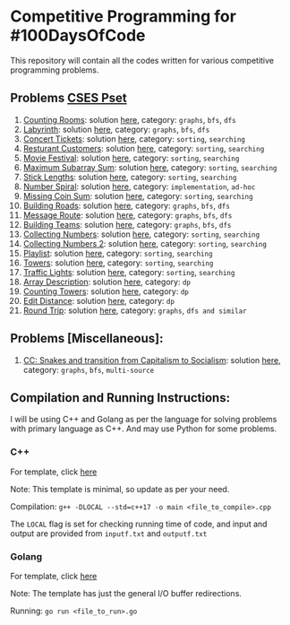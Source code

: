 # Competitive Programming for #100DaysOfCode

This repository will contain all the codes written for various competitive programming problems.

## Problems [CSES Pset](https://cses.fi/problemset/)

1. [Counting Rooms](https://cses.fi/problemset/task/1192): solution [here](/counting-rooms.cpp), category: `graphs`, `bfs`, `dfs`
2. [Labyrinth](https://cses.fi/problemset/task/1193): solution [here](/labyrinth.cpp), category: `graphs`, `bfs`, `dfs`
3. [Concert Tickets](https://cses.fi/problemset/task/1091): solution [here](/concert-tickets.cpp), category: `sorting`, `searching`
4. [Resturant Customers](https://cses.fi/problemset/task/1619): solution [here](/resturant-customers.cpp), category: `sorting`, `searching`
5. [Movie Festival](https://cses.fi/problemset/task/1629): solution [here](/movie-festival.cpp), category: `sorting`, `searching`
6. [Maximum Subarray Sum](https://cses.fi/problemset/task/1643): solution [here](/max-subarray-sum.cpp), category: `sorting`, `searching`
7. [Stick Lengths](https://cses.fi/problemset/task/1074): solution [here](/stick-lengths.cpp), category: `sorting`, `searching`
8. [Number Spiral](https://cses.fi/problemset/task/1071): solution [here](/number-spiral.cpp), category: `implementation`, `ad-hoc`
9. [Missing Coin Sum](https://cses.fi/problemset/task/2183): solution [here](/missing-coin-sum.cpp), category: `sorting`, `searching`
10. [Building Roads](https://cses.fi/problemset/task/1666): solution [here](/building-roads.cpp), category: `graphs`, `bfs`, `dfs`
11. [Message Route](https://cses.fi/problemset/task/1667): solution [here](/message-route.cpp), category: `graphs`, `bfs`, `dfs`
10. [Building Teams](https://cses.fi/problemset/task/1668): solution [here](/building-teams.cpp), category: `graphs`, `bfs`, `dfs`
11. [Collecting Numbers](https://cses.fi/problemset/task/2216): solution [here](/collecting-numbers.cpp), category: `sorting`, `searching`
12. [Collecting Numbers 2](https://cses.fi/problemset/task/2217): solution [here](/collecting-numbers-2.cpp), category: `sorting`, `searching`
13. [Playlist](https://cses.fi/problemset/task/1141): solution [here](/playlist.cpp), category: `sorting`, `searching`
14. [Towers](https://cses.fi/problemset/task/1073): solution [here](/towers.cpp), category: `sorting`, `searching`
15. [Traffic Lights](https://cses.fi/problemset/task/1163): solution [here](/traffic-lights.cpp), category: `sorting`, `searching`
16. [Array Description](https://cses.fi/problemset/task/1746): solution [here](/array-description.cpp), category: `dp`
17. [Counting Towers](https://cses.fi/problemset/task/2413): solution [here](/counting-towers.cpp), category: `dp`
18. [Edit Distance](https://cses.fi/problemset/task/1639): solution [here](/edit-distance.cpp), category: `dp`
19. [Round Trip](https://cses.fi/problemset/task/1669/): solution [here](/round-trip.cpp), category: `graphs`, `dfs and similar` 


## Problems [Miscellaneous]:

1. [CC: Snakes and transition from Capitalism to Socialism](https://www.codechef.com/problems/SNSOCIAL): solution [here](/code-chef/SNSOCIAL.cpp), category: `graphs`, `bfs`, `multi-source`

## Compilation and Running Instructions:

I will be using C++ and Golang as per the language for solving problems with primary language as C++. And may use Python for some problems.

### **C++**

For template, click [here](https://gist.github.com/mehrankamal/e4809a531045caf5445770fc6311982f)

Note: This template is minimal, so update as per your need.

Compilation: `g++ -DLOCAL --std=c++17 -o main <file_to_compile>.cpp`

The `LOCAL` flag is set for checking running time of code, and input and output are provided from `inputf.txt` and `outputf.txt`

### **Golang**

For template, click [here](https://gist.github.com/mehrankamal/e4809a531045caf5445770fc6311982f)

Note: The template has just the general I/O buffer redirections.

Running: `go run <file_to_run>.go`
